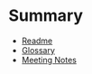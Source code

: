# Summary

- [Readme](../README.md)
- [Glossary](./Glossary.md)
- [Meeting Notes](./meeting-notes/README.md)